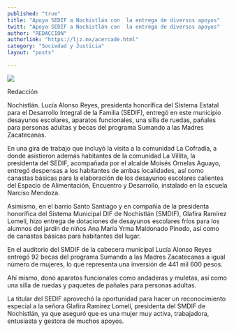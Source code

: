 ```yaml
---
published: "true"
title: "Apoya SEDIF a Nochistlán con  la entrega de diversos apoyos"
twitt: "Apoya SEDIF a Nochistlán con  la entrega de diversos apoyos"
author: "REDACCION"
authorlink: "https://ljz.mx/acercade.html"
category: "Sociedad y Justicia"
layout: "posts"

---
```

![](http://i.imgur.com/wOdt2owm.jpg
)


  Redacción



  Nochistlán. Lucía Alonso Reyes, presidenta honorífica del Sistema Estatal para el Desarrollo Integral de la Familia (SEDIF), entregó en este municipio desayunos escolares, aparatos funcionales, una silla de ruedas, pañales para personas adultas y becas del programa Sumando a las Madres Zacatecanas.



  En una gira de trabajo que incluyó la visita a la comunidad La Cofradía, a donde asistieron además habitantes de la comunidad La Villita, la presidenta del SEDIF, acompañada por el alcalde Moisés Ornelas Aguayo, entregó despensas a los habitantes de ambas localidades, así como canastas básicas para la elaboración de los desayunos escolares calientes del Espacio de Alimentación, Encuentro y Desarrollo, instalado en la escuela Narciso Mendoza.



  Asimismo, en el barrio Santo Santiago y en compañía de la presidenta honorífica del Sistema Municipal DIF de Nochistlán (SMDIF), Glafira Ramírez Lomelí, hizo entrega de dotaciones de desayunos escolares fríos para los alumnos del jardín de niños Ana María Yrma Maldonado Pinedo, así como de canastas básicas para habitantes del lugar.



  En el auditorio del SMDIF de la cabecera municipal Lucía Alonso Reyes entregó 92 becas del programa Sumando a las Madres Zacatecanas a igual número de mujeres, lo que representa una inversión de 441 mil 600 pesos.



  Ahí mismo, donó aparatos funcionales como andaderas y muletas, así como una silla de ruedas y paquetes de pañales para personas adultas.



  La titular del SEDIF aprovechó la oportunidad para hacer un reconocimiento especial a la señora Glafira Ramírez Lomelí, presidenta del SMDIF de Nochistlán, ya que aseguró que es una mujer muy activa, trabajadora, entusiasta y gestora de muchos apoyos.

